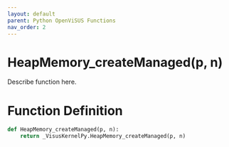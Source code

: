 ```yaml
---
layout: default
parent: Python OpenViSUS Functions
nav_order: 2
---
```


# HeapMemory_createManaged(p, n)

Describe function here.

# Function Definition

```python
def HeapMemory_createManaged(p, n):
    return _VisusKernelPy.HeapMemory_createManaged(p, n)
```